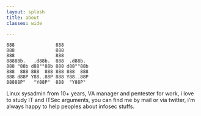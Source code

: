 ```yaml
---
layout: splash
title: about
classes: wide

--- 
```

```
888               888               
888               888               
888               888               
88888b.   .d88b.  888  .d88b.       
888 "88b d88""88b 888 d88""88b      
888  888 888  888 888 888  888      
888 d88P Y88..88P 888 Y88..88P      
88888P"   "Y88P"  888  "Y88P"       
```
 Linux sysadmin from 10+ years, VA manager and pentester for work, i love to study IT and ITSec arguments, you can find me by mail or via twitter, i'm always happy to help peoples about infosec stuffs.
